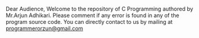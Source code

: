 Dear Audience,
            Welcome to the repository of C Programming authored by Mr.Arjun Adhikari.
Please comment if any error is found in any of the program source code.
You can directly contact to us by mailing at programmerorzun@gmail.com 
